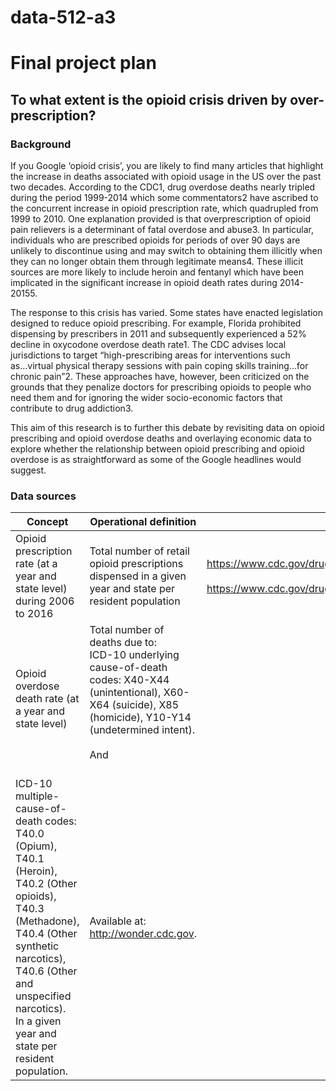 # data-512-a3 <br> 
# Final project plan <br> 

## To what extent is the opioid crisis driven by over-prescription? <br> 

### Background <br>
If you Google ‘opioid crisis’, you are likely to find many articles that highlight the increase in deaths associated with opioid usage in the US over the past two decades.   According to the CDC1, drug overdose deaths nearly tripled during the period 1999-2014 which some commentators2 have ascribed to the concurrent increase in opioid prescription rate, which quadrupled from 1999 to 2010.   One explanation provided is that overprescription of opioid pain relievers is a determinant of fatal overdose and abuse3.  In particular, individuals who are prescribed opioids for periods of over 90 days are unlikely to discontinue using and may switch to obtaining them illicitly when they can no longer obtain them through legitimate means4.   These illicit sources are more likely to include heroin and fentanyl which have been implicated in the significant increase in opioid death rates during 2014-20155. <br> 

The response to this crisis has varied.  Some states have enacted legislation designed to reduce opioid prescribing.  For example, Florida prohibited dispensing by prescribers in 2011 and subsequently experienced a 52% decline in oxycodone overdose death rate1.  The CDC advises local jurisdictions to target “high-prescribing areas for interventions such as...virtual physical therapy sessions with pain coping skills training...for chronic pain”2.  These approaches have, however, been criticized on the grounds that they penalize doctors for prescribing opioids to people who need them and for ignoring the wider socio-economic factors that contribute to drug addiction3. <br> 

This aim of this research is to further this debate by revisiting data on opioid prescribing and opioid overdose deaths and overlaying economic data to explore whether the relationship between opioid prescribing and opioid overdose is as straightforward as some of the Google headlines would suggest. <br> 

### Data sources <br> 

| Concept | Operational definition | Source |
| --- | ---| --- |
| Opioid prescription rate (at a year and state level) during 2006 to 2016 | Total number of retail opioid prescriptions dispensed in a given year and state per resident population | https://www.cdc.gov/drugoverdose/maps/rxstate2006.html <br><br> https://www.cdc.gov/drugoverdose/maps/rxstate2007.html | 
| Opioid overdose death rate (at a year and state level) | Total number of deaths due to: <br> ICD-10 underlying cause-of-death codes: X40-X44 (unintentional), X60-X64 (suicide), X85 (homicide), Y10-Y14 (undetermined intent). <br> <br>  And <br><br>  
ICD-10 multiple-cause-of-death codes:  T40.0 (Opium), T40.1 (Heroin), T40.2 (Other opioids), T40.3 (Methadone), T40.4 (Other synthetic narcotics), T40.6 (Other and unspecified narcotics).<br> In a given year and state per resident population. | Available at:  http://wonder.cdc.gov. | 


